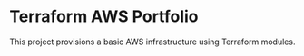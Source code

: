 # Terraform AWS Portfolio

This project provisions a basic AWS infrastructure using Terraform modules.